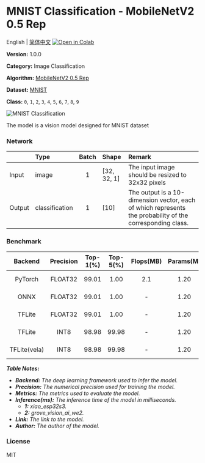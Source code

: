 # MNIST Classification - MobileNetV2 0.5 Rep

English | [简体中文](../zh_CN/MNIST_Classification_MobileNetV2_0.5_Rep_32.md) [![Open in Colab](https://colab.research.google.com/assets/colab-badge.svg)](https://colab.research.google.com/github/seeed-studio/sscma-model-zoo/blob/main/notebooks/en/MNIST_Classification_MobileNetV2_0.5_Rep_32.ipynb)

**Version:** 1.0.0

**Category:** Image Classification

**Algorithm:** [MobileNetV2 0.5 Rep](configs/classification/mobnetv2_0.35_rep_1bx16_300e_mnist.py)

**Dataset:** [MNIST](http://yann.lecun.com/exdb/mnist/)

**Class:** `0`, `1`, `2`, `3`, `4`, `5`, `6`, `7`, `8`, `9`

![MNIST Classification](https://files.seeedstudio.com/sscma/static/mnist_cls.png)

The model is a vision model designed for MNIST dataset

### Network 

|        | Type           |  Batch  | Shape       | Remark                                                                                                    |
|:-------|:---------------|:-------:|:------------|:----------------------------------------------------------------------------------------------------------|
| Input  | image          |    1    | [32, 32, 1] | The input image should be resized to 32x32 pixels                                                         |
| Output | classification |    1    | [10]        | The output is a 10-dimension vector, each of which represents the probability of the corresponding class. |
### Benchmark

|   Backend    |  Precision  |  Top-1(%)  |  Top-5(%)  |  Flops(MB)  |  Params(M)  |  Inference(ms)   |                                                                             Download                                                                             |    Author    |
|:------------:|:-----------:|:----------:|:----------:|:-----------:|:-----------:|:----------------:|:----------------------------------------------------------------------------------------------------------------------------------------------------------------:|:------------:|
|   PyTorch    |   FLOAT32   |   99.01    |    1.00    |     2.1     |    1.20     |        -         |   [Link](https://files.seeedstudio.com/sscma/model_zoo/classification/mnist/mobilenetv2_0.35_mnist_float32_sha1_41b743d3bceb50b5b677c7688567a87612e8435a.pth)    | Seeed Studio |
|     ONNX     |   FLOAT32   |   99.01    |    1.00    |      -      |    1.20     |        -         |   [Link](https://files.seeedstudio.com/sscma/model_zoo/classification/mnist/mobilenetv2_0.35_mnist_float32_sha1_068ee0fe613d40158cecd34427bbf52b1bc2d738.onnx)   | Seeed Studio |
|    TFLite    |   FLOAT32   |   99.01    |    1.00    |      -      |    1.20     |        -         | [Link]( https://files.seeedstudio.com/sscma/model_zoo/classification/mnist/mobilenetv2_0.35_mnist_float32_sha1_b27cb353f199e0378783585790c2798186f6a000.tflite)  | Seeed Studio |
|    TFLite    |    INT8     |   98.98    |   99.98    |      -      |    1.20     | 13<sup>(1)</sup> |   [Link](https://files.seeedstudio.com/sscma/model_zoo/classification/mnist/mobilenetv2_0.35_mnist_int8_sha1_ae68f9558b3808650005587411d04a87a441300c.tflite)    | Seeed Studio |
| TFLite(vela) |    INT8     |   98.98    |   99.98    |      -      |    1.20     | 2<sup>(2)</sup>  | [Link](https://files.seeedstudio.com/sscma/model_zoo/classification/mnist/mobilenetv2_0.35_mnist_int8_sha1_ae68f9558b3808650005587411d04a87a441300c_vela.tflite) | Seeed Studio |

***Table Notes:***

- ***Backend:** The deep learning framework used to infer the model.*
- ***Precision:** The numerical precision used for training the model.*
- ***Metrics:** The metrics used to evaluate the model.*
- ***Inference(ms):** The inference time of the model in milliseconds.*
  - ***1:** xiao_esp32s3.*
  - ***2:** grove_vision_ai_we2.*
- ***Link:** The link to the model.*
- ***Author:** The author of the model.*

### License

MIT

